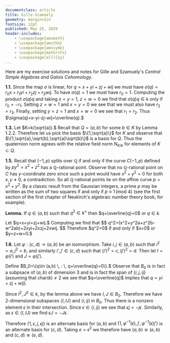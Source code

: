 ```yaml
---
documentclass: article
title: Gille-Szamuely
geometry: margin=1in
fontsize: 12pt
published: May 25, 2019
header-includes:
    - \usepackage{amsmath}
    - \usepackage{amsthm}
    - \usepackage{amssymb}
    - \usepackage{mathrsfs}
    - \usepackage[all]{xy}
...
```


Here are my exercise solutions and notes for Gille and Szamuely's *Central
Simple Algebras and Galois Cohomology*.

**1.1.** Since the map $\sigma$ is linear, for $q=x+yi+zj+wij$ we must have
$\sigma(q)=r_0x+r_1yi+r_2zj+r_3wij.$ To have $\sigma(q)=1$ we must have
$r_0=1.$ Computing the product $\sigma(q)q$ and
taking $x=y=1$, $z=w=0$ we find that $\sigma(q)q\in k$ only if $r_0=-r_1.$
Setting $z=w=1$ and $x=y=0$ we see that we must also have $r_2=r_3.$ Finally,
setting $y=z=1$ and $x=w=0$ we see that $r_1=r_2.$ Thus
$\sigma(q)=x-yi-zj-wij=\overline{q}.$

**1.3.** Let $K=k(\sqrt{a}).$ Recall that $Q=(a,b)$ for some $b\in K$ by
Lemma $1.2.2.$ Therefore let us pick the basis $\{1,\sqrt{a}\}$ for $K$ and
observe that $\{1,\sqrt{a},\sqrt{b},\sqrt{a}\sqrt{b}\}$ is a basis for $Q.$
Thus the quaternion norm agrees with the relative field norm $N_{K/k}$ for
elements of $K\subset Q.$

**1.5.** Recall that $(-1,p)$ splits over $\mathbb{Q}$ if and only if the curve
$C(-1,p)$ defined by $py^2=x^2+z^2$ has a $\mathbb{Q}$-rational point. Observe
that no $\mathbb{Q}$-rational point on $C$ has $y$-coordinate zero since such a
point would have $x^2+y^2=0$ for both $x,y\ne 0$, a contradiction. So all
$\mathbb{Q}$-rational points lie on the affine curve $p=x^2+y^2.$ By a classic
result from the Gaussian integers, a prime $p$ may be written as the sum of two
squares if and only if $p\equiv 1 \, (\text{mod } 4)$ (see the first section of
the first chapter of Neukirch's algebraic number theory book, for example).

**Lemma.** If $q\in (a,b)$ such that $q^2\in k^\times$ then $q+\overline{q}=0$
or $q\in k.$

<div class="proof">
Let $q=x+yi=zj+wij.$ Computing we find that
$$
    q^2=(x^2+y^2a+z^2b-w^2ab)+2xyi+2xzj+2xwij.
$$
Therefore $q^2=0$ if and only if $x=0$ or $y=z=w=0.$
</div>

**1.6.** Let $\varphi:(c,d)\to (a,b)$ be an isomorphism. Take $i,j\in (a,b)$
such that $i^2=a, j^2=b$, and similarly $i',j'\in (c,d)$ such that
$(i')^2=c,(j')^2=d.$ Then let $I=\varphi(i')$ and $J=\varphi(j').$

Define $B_0=\{q\in (a,b) \, : \, q+\overline{q}=0\}.$ Observe that $B_0$ is in
fact a subpsace of $(a,b)$ of dimension $3$ and is in fact the span of
$\{i,j,ij\}$ (assuming that $\text{char}(k)\ne 2$ we see that $q=\overline{q}$
implies that $q=yi+zj+wij$).

Since $I^2,J^2\in k$, by the lemma above we have $I,J\in B_0.$ Therefore we have
$2$-dimensional subspaces $\langle I,IJ\rangle$ and $\langle i,ij\rangle$ in
$B_0.$ Thus there is a nonzero element $\epsilon$ in their intersection. Since
$\epsilon\in\langle i,ij\rangle$ we see that $\epsilon j=-j\epsilon.$
Similarly, as $\epsilon\in\langle I,IJ\rangle$ we find $\epsilon J=-J\epsilon.$

Therefore $\{1,\epsilon,j,\epsilon j\}$ is an alternate basis for $(a,b)$ and
$\{1,\varphi^{-1}(\epsilon),j',\varphi^{-1}(\epsilon)j'\}$ is an alternate
basis for $(c,d).$ Taking $e=\epsilon^2$ we therefore have $(a,b)\cong (e,b)$
and $(c,d)\cong (e,d).$
